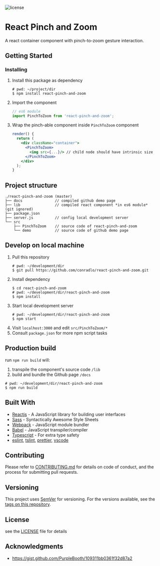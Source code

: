 
![license](https://img.shields.io/github/license/mashape/apistatus.svg?style=flat-square)

# React Pinch and Zoom

A react container component with pinch-to-zoom gesture interaction.

## Getting Started

<!-- TODO: -->

<!-- // TODO: es6 module,  -->
<!-- // TODO: demo image/gif/video etc,  -->
<!-- ### Prerequisites -->

### Installing

1. Install this package as dependency

    ```shell
    # pwd: ~/project/dir
    $ npm install react-pinch-and-zoom
    ```

2. Import the component

    ```jsx
    // es6 module
    import PinchToZoom from 'react-pinch-and-zoom';
    ```
3. Wrap the pinch-able component inside `PinchToZoom` component

    ```jsx
    render() {
      return (
        <div className="container">
          <PinchToZoom>
            <img src={...}/> // child node should have intrinsic size
          </PinchToZoom>
        </div>
      );
    }
    ```

## Project structure

```shell
./react-pinch-and-zoom (master)
├── docs               // compiled github demo page
├── lib                // compiled react component *in es6 module* (git ignored)
├── package.json
├── server.js          // config local development server
└── src
    ├── PinchToZoom    // source code of react-pinch-and-zoom
    └── demo           // source code of github demo page
```

## Develop on local machine

1. Pull this repository
    ```shell
    # pwd: ~/development/dir
    $ git pull https://github.com/conradlo/react-pinch-and-zoom.git
    ```
1. Install dependency
    ```shell
    $ cd react-pinch-and-zoom
    # pwd: ~/development/dir/react-pinch-and-zoom
    $ npm install
    ```
1. Start local development server
    ```shell
    # pwd: ~/development/dir/react-pinch-and-zoom
    $ npm start
    ```
2. Visit `localhost:3000` and edit `src/PinchToZoom/*`
3. Consult `package.json` for more npm script tasks

## Production build

run `npm run build` will:

1. transpile the component's source code `/lib`
2. build and bundle the Github page `/docs`

```shell
# pwd: ~/development/dir/react-pinch-and-zoom
$ npm run build
```

## Built With

* [Reactjs](https://reactjs.org/) - A JavaScript library for building user interfaces
* [Sass](https://sass-lang.com/) - Syntactically Awesome Style Sheets
* [Webpack](https://webpack.js.org/) - JavaScript module bundler
* [Babel](http://babeljs.io/) - JavaScript transpiler/compiler
* [Typescript](https://www.typescriptlang.org/) - For extra type safety
* [eslint](https://eslint.org/), [tslint](https://palantir.github.io/tslint/), [prettier](https://prettier.io/), [vscode](https://code.visualstudio.com/)

## Contributing

Please refer to [CONTRIBUTING.md](https://github.com/conradlo/react-pinch-and-zoom/blob/master/CONTRIBUTING.md) for details on code of conduct, and the process for submitting pull requests.

## Versioning

This project uses [SemVer](http://semver.org/) for versioning. For the versions available, see the [tags on this repository](https://github.com/conradlo/react-pinch-and-zoom/tags). 

## License

see the [LICENSE](https://github.com/conradlo/react-pinch-and-zoom/blob/master/LICENSE) file for details

## Acknowledgments

* https://gist.github.com/PurpleBooth/109311bb0361f32d87a2